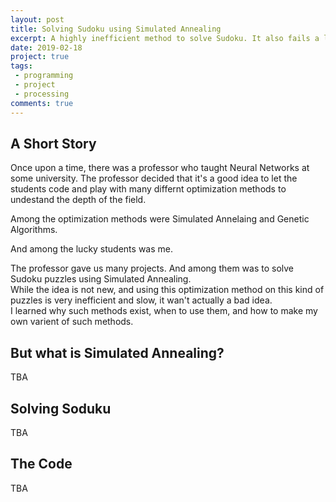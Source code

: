 ```yaml
---
layout: post
title: Solving Sudoku using Simulated Annealing
excerpt: A highly inefficient method to solve Sudoku. It also fails a lot :)
date: 2019-02-18
project: true
tags:
 - programming
 - project
 - processing
comments: true
---
```

## A Short Story
Once upon a time, there was a professor who taught Neural Networks at some university. The professor decided that it's a good idea to let the students code and play with many differnt optimization methods to undestand the depth of the field.  

Among the optimization methods were Simulated Annelaing and Genetic Algorithms.  

And among the lucky students was me.  

The professor gave us many projects. And among them was to solve Sudoku puzzles using Simulated Annealing.  
While the idea is not new, and using this optimization method on this kind of puzzles is very inefficient and slow, it wan't actually a bad idea.  
I learned why such methods exist, when to use them, and how to make my own varient of such methods.

## But what is Simulated Annealing?

TBA

## Solving Soduku

TBA

## The Code

TBA